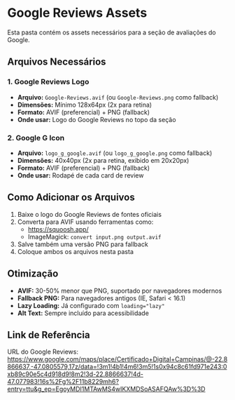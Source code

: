 # Google Reviews Assets

Esta pasta contém os assets necessários para a seção de avaliações do Google.

## Arquivos Necessários

### 1. Google Reviews Logo
- **Arquivo:** `Google-Reviews.avif` (ou `Google-Reviews.png` como fallback)
- **Dimensões:** Mínimo 128x64px (2x para retina)
- **Formato:** AVIF (preferencial) + PNG (fallback)
- **Onde usar:** Logo do Google Reviews no topo da seção

### 2. Google G Icon
- **Arquivo:** `logo_g_google.avif` (ou `logo_g_google.png` como fallback)
- **Dimensões:** 40x40px (2x para retina, exibido em 20x20px)
- **Formato:** AVIF (preferencial) + PNG (fallback)
- **Onde usar:** Rodapé de cada card de review

## Como Adicionar os Arquivos

1. Baixe o logo do Google Reviews de fontes oficiais
2. Converta para AVIF usando ferramentas como:
   - https://squoosh.app/
   - ImageMagick: `convert input.png output.avif`
3. Salve também uma versão PNG para fallback
4. Coloque ambos os arquivos nesta pasta

## Otimização

- **AVIF:** 30-50% menor que PNG, suportado por navegadores modernos
- **Fallback PNG:** Para navegadores antigos (IE, Safari < 16.1)
- **Lazy Loading:** Já configurado com `loading="lazy"`
- **Alt Text:** Sempre incluído para acessibilidade

## Link de Referência

URL do Google Reviews:
https://www.google.com/maps/place/Certificado+Digital+Campinas/@-22.8866637,-47.0805579,17z/data=!3m1!4b1!4m6!3m5!1s0x94c8c61fd971e243:0xb89c90e5c4d918d9!8m2!3d-22.8866637!4d-47.077983!16s%2Fg%2F11b8229mh6?entry=ttu&g_ep=EgoyMDI1MTAwMS4wIKXMDSoASAFQAw%3D%3D
